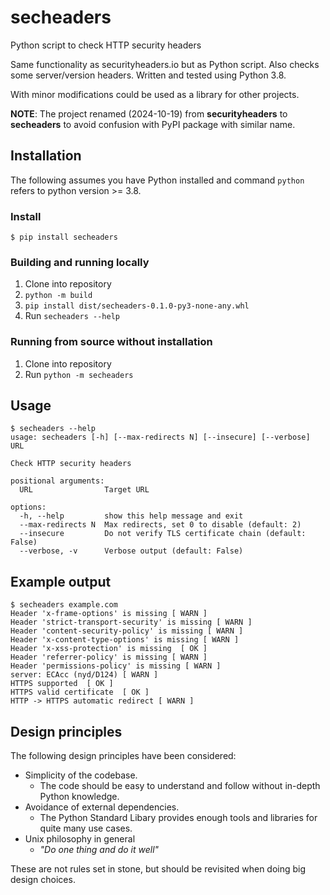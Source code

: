 # secheaders
Python script to check HTTP security headers


Same functionality as securityheaders.io but as Python script. Also checks some server/version headers. Written and tested using Python 3.8.

With minor modifications could be used as a library for other projects.

**NOTE**: The project renamed (2024-10-19) from **securityheaders** to **secheaders** to avoid confusion with PyPI package with similar name.

## Installation

The following assumes you have Python  installed and command `python` refers to python version >= 3.8.

### Install

```
$ pip install secheaders
```

### Building and running locally

1. Clone into repository
2. `python -m build`
3. `pip install dist/secheaders-0.1.0-py3-none-any.whl`
4. Run `secheaders --help`


### Running from source without installation

1. Clone into repository
2. Run `python -m secheaders`


## Usage
```
$ secheaders --help
usage: secheaders [-h] [--max-redirects N] [--insecure] [--verbose] URL

Check HTTP security headers

positional arguments:
  URL                Target URL

options:
  -h, --help         show this help message and exit
  --max-redirects N  Max redirects, set 0 to disable (default: 2)
  --insecure         Do not verify TLS certificate chain (default: False)
  --verbose, -v      Verbose output (default: False)
```


## Example output
```
$ secheaders example.com
Header 'x-frame-options' is missing [ WARN ]
Header 'strict-transport-security' is missing [ WARN ]
Header 'content-security-policy' is missing [ WARN ]
Header 'x-content-type-options' is missing [ WARN ]
Header 'x-xss-protection' is missing  [ OK ]
Header 'referrer-policy' is missing [ WARN ]
Header 'permissions-policy' is missing [ WARN ]
server: ECAcc (nyd/D124) [ WARN ]
HTTPS supported  [ OK ]
HTTPS valid certificate  [ OK ]
HTTP -> HTTPS automatic redirect [ WARN ]
```

## Design principles

The following design principles have been considered:

* Simplicity of the codebase. 
	* The code should be easy to understand and follow without in-depth Python knowledge.
* Avoidance of external dependencies.
	* The Python Standard Libary provides enough tools and libraries for quite many use cases.
* Unix philosophy in general 
	* *"Do one thing and do it well"*

These are not rules set in stone, but should be revisited when doing big design choices.
